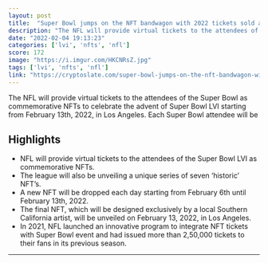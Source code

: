 ```yaml
---
layout: post
title:  "Super Bowl jumps on the NFT bandwagon with 2022 tickets sold as NFTs"
description: "The NFL will provide virtual tickets to the attendees of the Super Bowl as commemorative NFTs to celebrate the advent of Super Bowl LVI starting from February 13th, 2022, in Los Angeles. Each Super Bowl attendee will be"
date: "2022-02-04 19:13:23"
categories: ['lvi', 'nfts', 'nfl']
score: 172
image: "https://i.imgur.com/HKCNRsZ.jpg"
tags: ['lvi', 'nfts', 'nfl']
link: "https://cryptoslate.com/super-bowl-jumps-on-the-nft-bandwagon-with-2022-tickets-sold-as-nfts/"
---
```


The NFL will provide virtual tickets to the attendees of the Super Bowl as commemorative NFTs to celebrate the advent of Super Bowl LVI starting from February 13th, 2022, in Los Angeles. Each Super Bowl attendee will be

## Highlights

- NFL will provide virtual tickets to the attendees of the Super Bowl LVI as commemorative NFTs.
- The league will also be unveiling a unique series of seven ‘historic’ NFT’s.
- A new NFT will be dropped each day starting from February 6th until February 13th, 2022.
- The final NFT, which will be designed exclusively by a local Southern California artist, will be unveiled on February 13, 2022, in Los Angeles.
- In 2021, NFL launched an innovative program to integrate NFT tickets with Super Bowl event and had issued more than 2,50,000 tickets to their fans in its previous season.

---
